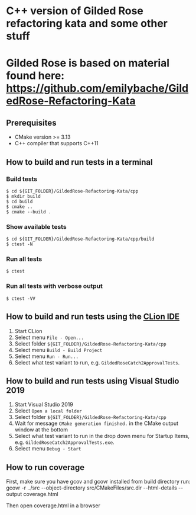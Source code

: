 # C++ version of Gilded Rose refactoring kata and some other stuff
# Gilded Rose is based on material found here: https://github.com/emilybache/GildedRose-Refactoring-Kata

## Prerequisites
* CMake version >= 3.13
* C++ compiler that supports C++11

## How to build and run tests in a terminal

### Build tests

    $ cd ${GIT_FOLDER}/GildedRose-Refactoring-Kata/cpp
    $ mkdir build
    $ cd build
    $ cmake ..
    $ cmake --build .

### Show available tests

    $ cd ${GIT_FOLDER}/GildedRose-Refactoring-Kata/cpp/build
    $ ctest -N
   
### Run all tests

    $ ctest

### Run all tests with verbose output

    $ ctest -VV


## How to build and run tests using the [CLion IDE](https://www.jetbrains.com/clion/)

1. Start CLion
2. Select menu `File - Open...`
3. Select folder `${GIT_FOLDER}/GildedRose-Refactoring-Kata/cpp`
4. Select menu `Build - Build Project`
4. Select menu `Run - Run...`
4. Select what test variant to run, e.g. `GildedRoseCatch2ApprovalTests`.

## How to build and run tests using Visual Studio 2019 

1. Start Visual Studio 2019
2. Select `Open a local folder`
3. Select folder `${GIT_FOLDER}/GildedRose-Refactoring-Kata/cpp`
4. Wait for message `CMake generation finished.` in the CMake output window at the bottom
5. Select what test variant to run in the drop down menu for Startup Items, e.g. `GildedRoseCatch2ApprovalTests.exe`.
6. Select menu `Debug - Start`

## How to run coverage
First, make sure you have gcov and gcovr installed
from build directory run: 
gcovr -r ../src --object-directory src/CMakeFiles/src.dir --html-details --output coverage.html

Then open coverage.html in a browser

